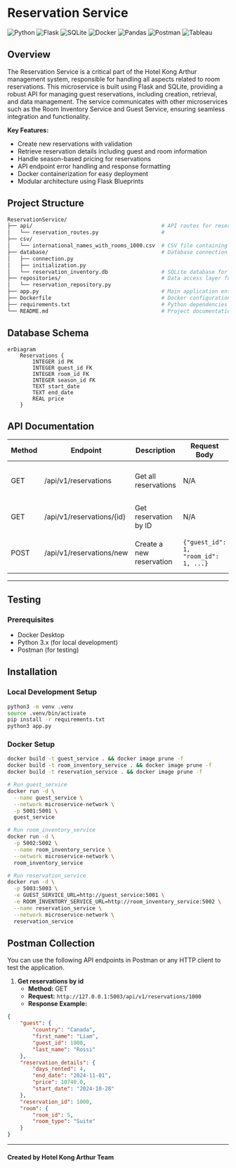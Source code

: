 # Reservation Service

![Python](https://img.shields.io/badge/python-3670A0?style=for-the-badge&logo=python&logoColor=ffdd54)
![Flask](https://img.shields.io/badge/flask-%23000.svg?style=for-the-badge&logo=flask&logoColor=white)
![SQLite](https://img.shields.io/badge/sqlite-%2307405e.svg?style=for-the-badge&logo=sqlite&logoColor=white)
![Docker](https://img.shields.io/badge/docker-%230db7ed.svg?style=for-the-badge&logo=docker&logoColor=white)
![Pandas](https://img.shields.io/badge/pandas-%23150458.svg?style=for-the-badge&logo=pandas&logoColor=white)
![Postman](https://img.shields.io/badge/Postman-FF6C37?style=for-the-badge&logo=postman&logoColor=white)
![Tableau](https://img.shields.io/badge/Tableau-E97627?style=for-the-badge&logo=tableau&logoColor=white)

## Overview

The Reservation Service is a critical part of the Hotel Kong Arthur management system, responsible for handling all aspects related to room reservations. This microservice is built using Flask and SQLite, providing a robust API for managing guest reservations, including creation, retrieval, and data management. The service communicates with other microservices such as the Room Inventory Service and Guest Service, ensuring seamless integration and functionality.

**Key Features:**
- Create new reservations with validation
- Retrieve reservation details including guest and room information
- Handle season-based pricing for reservations
- API endpoint error handling and response formatting
- Docker containerization for easy deployment
- Modular architecture using Flask Blueprints

## Project Structure

```bash
ReservationService/
├── api/                                         # API routes for reservations
│   └── reservation_routes.py                    # 
├── csv/                                         
│   └── international_names_with_rooms_1000.csv  # CSV file containing sample data
├── database/                                    # Database connection and initialization scripts
│   ├── connection.py                            
│   ├── initialization.py                        
│   └── reservation_inventory.db                 # SQLite database for reservations
├── repositories/                                # Data access layer for reservation operations
│   └── reservation_repository.py                
├── app.py                                       # Main application entry point
├── Dockerfile                                   # Docker configuration file
├── requirements.txt                             # Python dependencies
└── README.md                                    # Project documentation
```

## Database Schema
```mermaid
erDiagram
    Reservations {
        INTEGER id PK
        INTEGER guest_id FK
        INTEGER room_id FK
        INTEGER season_id FK
        TEXT start_date
        TEXT end_date
        REAL price
    }
```

## API Documentation

| Method | Endpoint                      | Description                                          | Request Body                          | Response (200)                                                      | Error Responses                        |
|--------|-------------------------------|------------------------------------------------------|---------------------------------------|---------------------------------------------------------------------|----------------------------------------|
| GET    | /api/v1/reservations          | Get all reservations                                 | N/A                                   | `[{"id": 1, "guest_id": 1, "room_id": 1, ...}]`                  | 404: `{"error": "No reservations found"}` |
| GET    | /api/v1/reservations/{id}     | Get reservation by ID                               | N/A                                   | `{"id": 1, "guest_id": 1, "room_id": 1, ...}`                     | 404: `{"error": "Reservation not found"}` |
| POST   | /api/v1/reservations/new      | Create a new reservation                             | `{"guest_id": 1, "room_id": 1, ...}`| `{"message": "Reservation made successfully"}`                     | 400: `{"error": "Missing required fields"}` |

---

## Testing

### Prerequisites
- Docker Desktop
- Python 3.x (for local development)
- Postman (for testing)

## Installation

### Local Development Setup
```bash
python3 -m venv .venv
source .venv/bin/activate
pip install -r requirements.txt
python3 app.py
```

### Docker Setup
```bash
docker build -t guest_service . && docker image prune -f
docker build -t room_inventory_service . && docker image prune -f
docker build -t reservation_service . && docker image prune -f
```

```bash
# Run guest_service
docker run -d \
  --name guest_service \
  --network microservice-network \
  -p 5001:5001 \
  guest_service
```
```bash
# Run room_inventory_service
docker run -d \
  -p 5002:5002 \
  --name room_inventory_service \
  --network microservice-network \
  room_inventory_service
```
```bash
# Run reservation_service
docker run -d \
  -p 5003:5003 \
  -e GUEST_SERVICE_URL=http://guest_service:5001 \
  -e ROOM_INVENTORY_SERVICE_URL=http://room_inventory_service:5002 \
  --name reservation_service \
  --network microservice-network \
  reservation_service
```
## Postman Collection
You can use the following API endpoints in Postman or any HTTP client to test the application.

1. **Get reservations by id**
   - **Method:** GET
   - **Request:** `http://127.0.0.1:5003/api/v1/reservations/1000`
   - **Response Example:**
```json
{
    "guest": {
        "country": "Canada",
        "first_name": "Liam",
        "guest_id": 1000,
        "last_name": "Rossi"
    },
    "reservation_details": {
        "days_rented": 4,
        "end_date": "2024-11-01",
        "price": 10740.0,
        "start_date": "2024-10-28"
    },
    "reservation_id": 1000,
    "room": {
        "room_id": 5,
        "room_type": "Suite"
    }
}
```

---

#### Created by Hotel Kong Arthur Team

